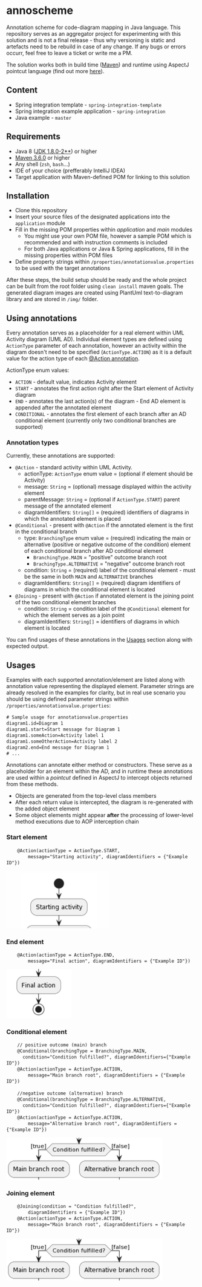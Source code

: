# annoscheme
Annotation scheme for code-diagram mapping in Java language. This repository serves as an aggregator project for experimenting with this solution and is not a final release - thus why versioning is static and artefacts need to be rebuild in case of any change. 
If any bugs or errors occurr, feel free to leave a ticket or write me a PM. 

The solution works both in build time ([Maven](https://maven.apache.org/)) and runtime using AspectJ pointcut language (find out more [here](https://www.eclipse.org/aspectj/)).

## Content
* Spring integration template - `spring-integration-template` 
* Spring integration example application - `spring-integration`
* Java example - `master`

## Requirements
* Java 8 ([JDK 1.8.0-2**](https://www.oracle.com/java/technologies/downloads/)) or higher
* [Maven 3.6.0](https://maven.apache.org/download.cgi) or higher
* Any shell (```zsh```, ```bash```...)
* IDE of your choice (prefferably IntelliJ IDEA)
* Target application with Maven-defined POM for linking to this solution

## Installation
* Clone this repository 
* Insert your source files of the designated applications into the `application` module
* Fill in the missing POM properties within *application* and *main* modules
    * You might use your own POM file, however a sample POM which is recommended and with instruction comments is included
    * For both Java applications or Java & Spring applications, fill in the missing properties within POM files 
* Define property strings within `/properties/annotationvalue.properties` to be used with the target annotations

After these steps, the build setup should be ready and the whole project can be built from the root folder using ```clean install``` maven goals. 
The generated diagram images are created using PlantUml text-to-diagram  library and are stored in `/img/` folder.  

## Using annotations
Every annotation serves as a placeholder for a real element within UML Activity diagram (UML AD). Individual element types are defined using `ActionType` parameter of each annotation, however an activity within the diagram doesn't need to be specified (`ActionType.ACTION`) as it is a default value for the action type of each [@Action annotation](#annotation-types).

ActionType enum values:
* `ACTION` - default value, indicates Activity element
* `START` - annotates the first action right after the Start element of Activity diagram 
* `END` - annotates the last action(s) of the diagram - End AD element is appended after the annotated element
* `CONDITIONAL` - annotates the first element of each branch after an AD conditional element (currently only two conditional branches are supported)

### Annotation types
Currently, these annotations are supported:
* `@Action` - standard activity within UML Activity.
    * actionType: `ActionType` enum value = (optional if element should be Activity)
    * message: `String` = (optional) message displayed within the activity element
    * parentMessage: `String` = (optional if `ActionType.START`) parent message of the annotated element
    * diagramIdentifiers: `String[]` = (required) identifiers of diagrams in which the annotated element is placed
* `@Conditional` - present with `@Action` if the annotated element is the first in the conditional branch
    * type: `BranchingType` enum value = (required) indicating the main or alternative (positive or negative outcome of the condition) element of each conditional branch after AD conditional element
        * `BranchingType.MAIN` = "positive" outcome branch root
        * `BrachingType.ALTERNATIVE` = "negative" outcome branch root
    * condition: `String` = (required) label of the conditional element - must be the same in both `MAIN` and `ALTERNATIVE` branches
    * diagramIdentifiers: `String[]` = (required) diagram identifiers of diagrams in which the conditional element is located 
* `@Joining` - present with `@Action` if annotated element is the joining point of the two conditional element branches
    * condition: `String` = condition label of the `@Conditional` element for which the element serves as a join point
    * diagramIdentifiers: `String[]` = identifiers of diagrams in which element is located

You can find usages of these annotations in the [Usages](#Usages) section along with expected output.

## Usages
Examples with each supported annotation/element are listed along with annotation value representing the displayed element.
Parameter strings are already resolved in the examples for clarity, but in real use scenario you should be using defined parameter strings within `/properties/annotationvalue.properties`:

```
# Sample usage for annotationvalue.properties 
diagram1.id=Diagram 1
diagram1.start=Start message for Diagram 1
diagram1.someAction=Activity label 1
diagram1.someOtherAction=Activity label 2 
diagram2.end=End message for Diagram 1
# ...
```

Annotations can annotate either method or constructors. These serve as a placeholder for an element within the AD, and in runtime these annotations are used within a *pointcut* defined in AspectJ to intercept objects returned from these methods.
  * Objects are generated from the top-level class members
  * After each return value is intercepted, the diagram is re-generated with the added object element
  * Some object elements might appear **after** the processing of lower-level method executions due to AOP interception chain


### Start element
```{java}
	@Action(actionType = ActionType.START,
        message="Starting activity", diagramIdentifiers = {"Example ID"})
```
![image info](./example-images/start-element.png "Start element example")

### End element
```{java}
	@Action(actionType = ActionType.END,
        message="Final action", diagramIdentifiers = {"Example ID"})
```
![image info](./example-images/end-element.png "End element example")

### Conditional element

```{java}
	// positive outcome (main) branch
    @Conditional(branchingType = BranchingType.MAIN,
      condition="Condition fulfilled?", diagramIdentifiers={"Example ID"})
    @Action(actionType = ActionType.ACTION,
        message="Main branch root", diagramIdentifiers = {"Example ID"})

    //negative outcome (alternative) branch
    @Conditional(branchingType = BranchingType.ALTERNATIVE,
      condition="Condition fulfilled?", diagramIdentifiers={"Example ID"})
    @Action(actionType = ActionType.ACTION,
        message="Alternative branch root", diagramIdentifiers = {"Example ID"})

```
![image info](./example-images/conditional-element.png "Conditional element example")

### Joining element

```{java}
    @Joining(condition = "Condition fulfilled?",
        diagramIdentifiers = {"Example ID"})
    @Action(actionType = ActionType.ACTION,
        message="Main branch root", diagramIdentifiers = {"Example ID"})

```    
![image info](./example-images/conditional-element.png "Joining element example")
